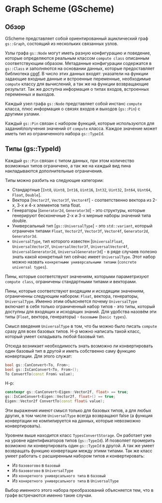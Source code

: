 # Graph Scheme (GScheme)

## Обзор

GScheme представляет собой ориентированный ациклический граф `gs::Graph`, состоящий из нескольких связанных узлов.

Узлы графа `gs::Node` могут иметь разную конфигурацию и поведение, которые определяются реальным классом `compute class` описанным соответствующим образом. Метаданные конфигурации содержатся в `gs::Class` и заполняются на основании данных, которые предоставляет библиотека [cpgf](https://github.com/cpgf/cpgf). В число этих данных входят: указатели на функции задающие входные данные и встроенные переменные, необходимые `compute` классу для вычислений, а так же на функции возвращающие результат. Так же доступна информация о типах входов, встроенных переменных и выходов.

Каждый узел графа `gs::Node` представляет собой инстанс `compute` класса, плюс информация о связях входов и выходов (`gs::Pin`) с другими узлами.

Каждый `gs::Pin` связан с набором функций, которые используются для задания\получения значений от `compute` класса. Каждое значение может иметь тип из ограниченного набора `gs::TypeId`.

## Типы (gs::TypeId)

Каждый `gs::Pin` связан с типом данных, при этом количество возможных типов ограничено, а так же на каждый вид пина накладываются дополнительные ограничения.

Типы можно разбить на следующие категории:

- Стандартные [`Int8`, `Uint8`, `Int16`, `Uint16`, `Int32`, `Uint32`, `Int64`, `Uint64`, `Float`, `Double`].
- Вектора [`Vector2f`, `Vector3f`, `Vector4f`] - соответственно вектора из 2-х, 3-х и 4-х элементов типа float.
- Генераторы [`Generator2d`, `Generator3d`] - это структуры, которые генерируют бесконечные 2-х и 3-х мерные наборы значений типа double.
- Универсальный тип [`gs::UniversalType`] - это `std::variant`, который ограничен типами `Float`, `Vector2f`, `Vector3f`, `Vector4f`, `Generator2d`, `Generator3d`.
- `UniversalType`, тип которого известен [`UniversalFloat`, `UniversalVector2f`, `UniversalVector3f`, `UniversalVector4f`, `UniversalGenerator2d`, `UniversalGenerator3d`] - в ряде случаев полезно знать какой конкретный тип сейчас имеет `UniversalType`. Этот набор можно назвать `конкретными универсальными типами` (`concrete universal types`).

Пины, которые соответствуют значениям, которыми параметризуют `compute class`, ограничены стандартными типами и векторами.

Пины, которые соответствуют входящим и исходящим значениям, ограниченны следующим набором: `Float`, вектора, генераторы, `UniversalType`. Именно этим объясняется почему `UniversalType` включает в себя только ограниченный набор типов - это типы, который доступны для входящих и исходящих знаний. Для удобства назовём эти типы (`Float`, вектора, генераторы) - `базовыми` (`basic types`).

Смысл введения `UniversalType` в том, что бы можно было писать `compute` сразу для всех базовых типов. Н-р можно написать такой класс, который умеет складывать любой базовый тип.

Отсюда возникает необходимость знать возможно ли конвертировать один базовый тип в другой и иметь собственно саму функцию конвертации. Для этого служат:

``` cpp
bool gs::CanConvert<To, From>;
bool gs::IsCanConvert<To, From>();
To ConvertTo(const From& value);
```

Н-р:

``` cpp
constexpr gs::CanConvert<Eigen::Vector2f, float> == true;
gs::IsCanConvert<Eigen::Vector2f, float>() == true;
Eigen::Vector2f ConvertTo(const float& value);
```

Эти выражения имеют смысл только для базовых типов, а для любых других, в том числе `UniversalType` всегда возвращают false (а функция конвертации не компилируется на данных, которые невозможно конвертировать).

Уровнем выше находится класс `TypesConvertStorage`. Он работает уже на уровне идентификаторов типов (`gs::TypeId`). И позволяет промерить возможно ли конвертировать один `gs::TypeId` в другой. А так же умеет возвращать функцию конвертации между этими типами. Так же класс умеет работать с расширенным набором типов и конвертировать:

- Из `базовогово` в `базовый`
- Из `базовогово` в `UniversalType`
- Из `конкретного универсального типа` в `базовый`
- Из `конкретного универсального типа` в `UniversalType`

Выбор именного этого набора преобразований объясняется тем, что в графе встречаются именно такие случаи.
